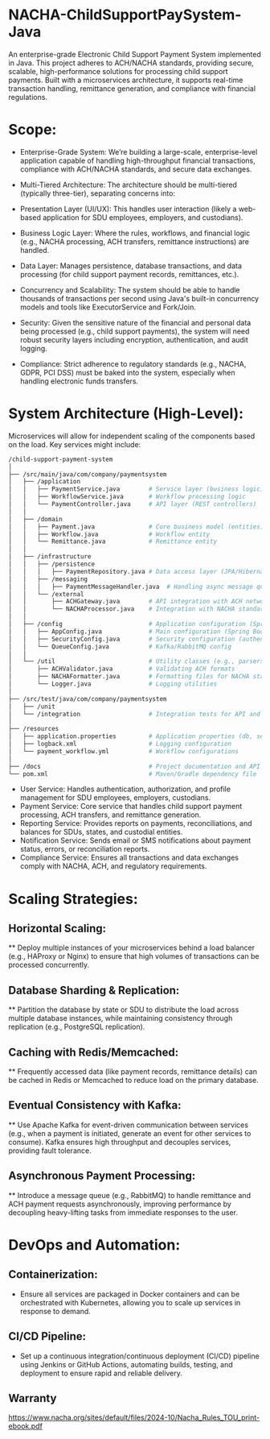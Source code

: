 # NACHA-ChildSupportPaySystem-Java
An enterprise-grade Electronic Child Support Payment System implemented in Java.
This project adheres to ACH/NACHA standards, providing secure, scalable, high-performance solutions for processing child support payments. 
Built with a microservices architecture, it supports real-time transaction handling, remittance generation, and compliance with financial regulations.

# Scope:
* Enterprise-Grade System: We’re building a large-scale, enterprise-level application capable of handling high-throughput financial transactions, compliance with ACH/NACHA standards, and secure data exchanges.

* Multi-Tiered Architecture: The architecture should be multi-tiered (typically three-tier), separating concerns into:

* Presentation Layer (UI/UX): This handles user interaction (likely a web-based application for SDU employees, employers, and custodians).
* Business Logic Layer: Where the rules, workflows, and financial logic (e.g., NACHA processing, ACH transfers, remittance instructions) are handled.
* Data Layer: Manages persistence, database transactions, and data processing (for child support payment records, remittances, etc.).
* Concurrency and Scalability: The system should be able to handle thousands of transactions per second using Java's built-in concurrency models and tools like ExecutorService and Fork/Join.

* Security: Given the sensitive nature of the financial and personal data being processed (e.g., child support payments), the system will need robust security layers including encryption, authentication, and audit logging.

* Compliance: Strict adherence to regulatory standards (e.g., NACHA, GDPR, PCI DSS) must be baked into the system, especially when handling electronic funds transfers.

# System Architecture (High-Level):
Microservices will allow for independent scaling of the components based on the load. Key services might include:

```bash
/child-support-payment-system
│
├── /src/main/java/com/company/paymentsystem
│   ├── /application
│   │   ├── PaymentService.java        # Service layer (business logic)
│   │   ├── WorkflowService.java       # Workflow processing logic
│   │   └── PaymentController.java     # API layer (REST controllers)
│   │
│   ├── /domain
│   │   ├── Payment.java               # Core business model (entities)
│   │   ├── Workflow.java              # Workflow entity
│   │   └── Remittance.java            # Remittance entity
│   │
│   ├── /infrastructure
│   │   ├── /persistence
│   │   │   ├── PaymentRepository.java # Data access layer (JPA/Hibernate)
│   │   ├── /messaging
│   │   │   ├── PaymentMessageHandler.java  # Handling async message queues
│   │   └── /external
│   │       ├── ACHGateway.java        # API integration with ACH network
│   │       └── NACHAProcessor.java    # Integration with NACHA standards
│   │
│   ├── /config                        # Application configuration (Spring beans)
│   │   ├── AppConfig.java             # Main configuration (Spring Boot)
│   │   ├── SecurityConfig.java        # Security configuration (authentication)
│   │   └── QueueConfig.java           # Kafka/RabbitMQ config
│   │
│   └── /util                          # Utility classes (e.g., parsers, validators)
│       ├── ACHValidator.java          # Validating ACH formats
│       ├── NACHAFormatter.java        # Formatting files for NACHA standards
│       └── Logger.java                # Logging utilities
│
├── /src/test/java/com/company/paymentsystem
│   ├── /unit
│   └── /integration                   # Integration tests for API and DB
│
├── /resources
│   ├── application.properties         # Application properties (db, security)
│   ├── logback.xml                    # Logging configuration
│   └── payment_workflow.yml           # Workflow configurations
│
├── /docs                              # Project documentation and API specs
└── pom.xml                            # Maven/Gradle dependency file

```

* User Service: Handles authentication, authorization, and profile management for SDU employees, employers, custodians.
* Payment Service: Core service that handles child support payment processing, ACH transfers, and remittance generation.
* Reporting Service: Provides reports on payments, reconciliations, and balances for SDUs, states, and custodial entities.
* Notification Service: Sends email or SMS notifications about payment status, errors, or reconciliation reports.
* Compliance Service: Ensures all transactions and data exchanges comply with NACHA, ACH, and regulatory requirements.

# Scaling Strategies:
## Horizontal Scaling:

** Deploy multiple instances of your microservices behind a load balancer (e.g., HAProxy or Nginx) to ensure that high volumes of transactions can be processed concurrently.

## Database Sharding & Replication:

** Partition the database by state or SDU to distribute the load across multiple database instances, while maintaining consistency through replication (e.g., PostgreSQL replication).

## Caching with Redis/Memcached:

** Frequently accessed data (like payment records, remittance details) can be cached in Redis or Memcached to reduce load on the primary database.

## Eventual Consistency with Kafka:

** Use Apache Kafka for event-driven communication between services (e.g., when a payment is initiated, generate an event for other services to consume). Kafka ensures high throughput and decouples services, providing fault tolerance.

## Asynchronous Payment Processing:

** Introduce a message queue (e.g., RabbitMQ) to handle remittance and ACH payment requests asynchronously, improving performance by decoupling heavy-lifting tasks from immediate responses to the user.

# DevOps and Automation:

## Containerization: 
* Ensure all services are packaged in Docker containers and can be orchestrated with Kubernetes, allowing you to scale up services in response to demand.
## CI/CD Pipeline: 
* Set up a continuous integration/continuous deployment (CI/CD) pipeline using Jenkins or GitHub Actions, automating builds, testing, and deployment to ensure rapid and reliable delivery.

## Warranty
https://www.nacha.org/sites/default/files/2024-10/Nacha_Rules_TOU_print-ebook.pdf